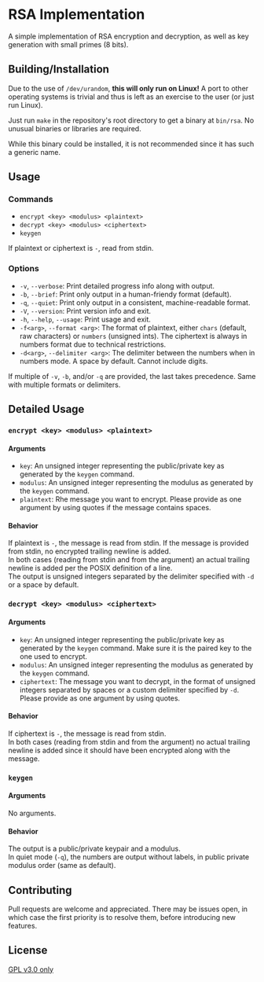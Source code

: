 # RSA Implementation

A simple implementation of RSA encryption and decryption, as well as key generation with small primes (8 bits).

## Building/Installation

Due to the use of `/dev/urandom`, **this will only run on Linux!** A port to other operating systems is trivial and thus is left as an exercise to the user (or just run Linux).

Just run `make` in the repository's root directory to get a binary at `bin/rsa`. No unusual binaries or libraries are required.

While this binary could be installed, it is not recommended since it has such a generic name.

## Usage

### Commands

 - `encrypt <key> <modulus> <plaintext>`
 - `decrypt <key> <modulus> <ciphertext>`
 - `keygen`

If plaintext or ciphertext is `-`, read from stdin.

### Options

 - `-v`, `--verbose`: Print detailed progress info along with output.
 - `-b`, `--brief`: Print only output in a human-friendy format (default).
 - `-q`, `--quiet`: Print only output in a consistent, machine-readable format.
 - `-V`, `--version`: Print version info and exit.
 - `-h`, `--help`, `--usage`: Print usage and exit.
 - `-f<arg>`, `--format <arg>`: The format of plaintext, either `chars` (default, raw characters) or `numbers` (unsigned ints). The ciphertext is always in numbers format due to technical restrictions.
 - `-d<arg>`, `--delimiter <arg>`: The delimiter between the numbers when in numbers mode. A space by default. Cannot include digits.

If multiple of `-v`, `-b`, and/or `-q` are provided, the last takes precedence. Same with multiple formats or delimiters.

## Detailed Usage

### `encrypt <key> <modulus> <plaintext>`

#### Arguments

 - `key`: An unsigned integer representing the public/private key as generated by the `keygen` command.
 - `modulus`: An unsigned integer representing the modulus as generated by the `keygen` command.
 - `plaintext`: Rhe message you want to encrypt. Please provide as one argument by using quotes if the message contains spaces.

#### Behavior

If plaintext is `-`, the message is read from stdin. If the message is provided from stdin, no encrypted trailing newline is added.    
In both cases (reading from stdin and from the argument) an actual trailing newline is added per the POSIX definition of a line.    
The output is unsigned integers separated by the delimiter specified with `-d` or a space by default.

### `decrypt <key> <modulus> <ciphertext>`

#### Arguments

 - `key`: An unsigned integer representing the public/private key as generated by the `keygen` command. Make sure it is the paired key to the one used to encrypt.
 - `modulus`: An unsigned integer representing the modulus as generated by the `keygen` command.
 - `ciphertext`: The message you want to decrypt, in the format of unsigned integers separated by spaces or a custom delimiter specified by `-d`. Please provide as one argument by using quotes.

#### Behavior

If ciphertext is `-`, the message is read from stdin.    
In both cases (reading from stdin and from the argument) no actual trailing newline is added since it should have been encrypted along with the message.

### `keygen`

#### Arguments

No arguments.

#### Behavior

The output is a public/private keypair and a modulus.    
In quiet mode (`-q`), the numbers are output without labels, in public private modulus order (same as default).

## Contributing

Pull requests are welcome and appreciated. There may be issues open, in which case the first priority is to resolve them, before introducing new features.

## License

[GPL v3.0 only](https://choosealicense.com/licenses/gpl-3.0/)
